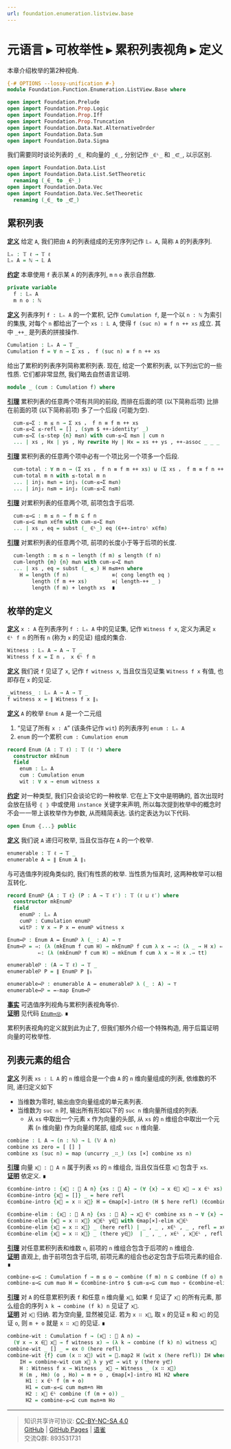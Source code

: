 ```yaml
---
url: foundation.enumeration.listview.base
---
```


# 元语言 ▸ 可枚举性 ▸ 累积列表视角 ▸ 定义

本章介绍枚举的第2种视角.

```agda
{-# OPTIONS --lossy-unification #-}
module Foundation.Function.Enumeration.ListView.Base where

open import Foundation.Prelude
open import Foundation.Prop.Logic
open import Foundation.Prop.Iff
open import Foundation.Prop.Truncation
open import Foundation.Data.Nat.AlternativeOrder
open import Foundation.Data.Sum
open import Foundation.Data.Sigma
```

我们需要同时谈论列表的 `_∈_` 和向量的 `_∈_`, 分别记作 `_∈ᴸ_` 和 `_∈⃗_`, 以示区别.

```agda
open import Foundation.Data.List
open import Foundation.Data.List.SetTheoretic
  renaming (_∈_ to _∈ᴸ_)
open import Foundation.Data.Vec
open import Foundation.Data.Vec.SetTheoretic
  renaming (_∈_ to _∈⃗_)
```

## 累积列表

**<u>定义</u>** 给定 `A`, 我们把由 `A` 的列表组成的无穷序列记作 `𝕃ₙ A`, 简称 `A` 的列表序列.

```agda
𝕃ₙ : 𝕋 ℓ → 𝕋 ℓ
𝕃ₙ A = ℕ → 𝕃 A
```

**<u>约定</u>** 本章使用 `f` 表示某 `A` 的列表序列, `m` `n` `o` 表示自然数.

```agda
private variable
  f : 𝕃ₙ A
  m n o : ℕ
```

**<u>定义</u>** 列表序列 `f : 𝕃ₙ A` 的一个累积, 记作 `Cumulation f`, 是一个以 `n : ℕ` 为索引的集族, 对每个 `n` 都给出了一个 `xs : 𝕃 A`, 使得 `f (suc n) ≡ f n ++ xs` 成立. 其中 `_++_` 是列表的拼接操作.

```agda
Cumulation : 𝕃ₙ A → 𝕋 _
Cumulation f = ∀ n → Σ xs ， f (suc n) ≡ f n ++ xs
```

给出了累积的列表序列简称累积列表. 现在, 给定一个累积列表, 以下列出它的一些性质. 它们都非常显然, 我们略去自然语言证明.

```agda
module _ (cum : Cumulation f) where
```

**<u>引理</u>** 累积列表的任意两个项有共同的前段, 而排在后面的项 (以下简称后项) 比排在前面的项 (以下简称前项) 多了一个后段 (可能为空).

```agda
  cum-≤→Σ : m ≤ n → Σ xs ， f n ≡ f m ++ xs
  cum-≤→Σ ≤-refl = [] , (sym $ ++-identityʳ _)
  cum-≤→Σ (≤-step {n} m≤n) with cum-≤→Σ m≤n | cum n
  ... | xs , Hx | ys , Hy rewrite Hy | Hx = xs ++ ys , ++-assoc _ _ _
```

**<u>引理</u>** 累积列表的任意两个项中必有一个项比另一个项多一个后段.

```agda
  cum-total : ∀ m n → (Σ xs ， f n ≡ f m ++ xs) ⊎ (Σ xs ， f m ≡ f n ++ xs) 
  cum-total m n with ≤-total m n
  ... | inj₁ m≤n = inj₁ (cum-≤→Σ m≤n)
  ... | inj₂ n≤m = inj₂ (cum-≤→Σ n≤m)
```

**<u>引理</u>** 对累积列表的任意两个项, 前项包含于后项.

```agda
  cum-≤→⊆ : m ≤ n → f m ⊆ f n
  cum-≤→⊆ m≤n x∈fm with cum-≤→Σ m≤n
  ... | xs , eq = subst (_ ∈ᴸ_) eq (∈++-introˡ x∈fm)
```

**<u>引理</u>** 对累积列表的任意两个项, 前项的长度小于等于后项的长度.

```agda
  cum-length : m ≤ n → length (f m) ≤ length (f n)
  cum-length {m} {n} m≤n with cum-≤→Σ m≤n
  ... | xs , eq = subst (_ ≤_) H m≤m+n where
    H = length (f n)              ≡⟨ cong length eq ⟩
        length (f m ++ xs)        ≡⟨ length-++ _ ⟩
        length (f m) + length xs  ∎
```

## 枚举的定义

**<u>定义</u>** `x : A` 在列表序列 `f : 𝕃ₙ A` 中的见证集, 记作 `Witness f x`, 定义为满足 `x ∈ᴸ f n` 的所有 `n` (称为 `x` 的见证) 组成的集合.

```agda
Witness : 𝕃ₙ A → A → 𝕋 _
Witness f x = Σ n ， x ∈ᴸ f n
```

**<u>定义</u>** 我们说 `f` 见证了 `x`, 记作 `f witness x`, 当且仅当见证集 `Witness f x` 有值, 也即存在 `x` 的见证.

```agda
_witness_ : 𝕃ₙ A → A → 𝕋 _
f witness x = ∥ Witness f x ∥₁
```

**<u>定义</u>** `A` 的枚举 `Enum A` 是一个二元组

1. “见证了所有 `x : A`” (该条件记作 `wit`) 的列表序列 `enum : 𝕃ₙ A`
2. `enum` 的一个累积 `cum : Cumulation enum`

```agda
record Enum (A : 𝕋 ℓ) : 𝕋 (ℓ ⁺) where
  constructor mkEnum
  field
    enum : 𝕃ₙ A
    cum : Cumulation enum
    wit : ∀ x → enum witness x
```

**<u>约定</u>** 对一种类型, 我们只会谈论它的一种枚举. 它在上下文中是明确的, 首次出现时会放在括号 `⦃ ⦄` 中或使用 `instance` 关键字来声明, 所以每次提到枚举中的概念时不会一一带上该枚举作为参数, 从而精简表达. 该约定表达为以下代码.

```agda
open Enum ⦃...⦄ public
```

**<u>定义</u>** 我们说 `A` 递归可枚举, 当且仅当存在 `A` 的一个枚举.

```agda
enumerable : 𝕋 ℓ → 𝕋 _
enumerable A = ∥ Enum A ∥₁
```

与可选值序列视角类似的, 我们有性质的枚举. 当性质为恒真时, 这两种枚举可以相互转化.

```agda
record Enumℙ {A : 𝕋 ℓ} (P : A → 𝕋 ℓ′) : 𝕋 (ℓ ⊔ ℓ′) where
  constructor mkEnumℙ
  field
    enumℙ : 𝕃ₙ A
    cumℙ : Cumulation enumℙ
    witℙ : ∀ x → P x ↔ enumℙ witness x

Enum↔ℙ : Enum A ↔ Enumℙ λ (_ : A) → ⊤
Enum↔ℙ = ⇒: (λ (mkEnum f cum H) → mkEnumℙ f cum λ x → ⇒: (λ _ → H x) ⇐: (λ _ → tt))
          ⇐: (λ (mkEnumℙ f cum H) → mkEnum f cum λ x → H x .⇒ tt)

enumerableℙ : (A → 𝕋 ℓ) → 𝕋 _
enumerableℙ P = ∥ Enumℙ P ∥₁

enumerable↔ℙ : enumerable A ↔ enumerableℙ λ (_ : A) → ⊤
enumerable↔ℙ = ↔-map Enum↔ℙ
```

**<u>事实</U>** 可选值序列视角与累积列表视角等价.  
**<u>证明</U>** 见代码 [`Enum↔Ⓜ`](https://github.com/choukh/MetaLogic/blob/main/src/Foundation/Function/Enumeration/ListView/Properties.agda#L145). ∎

累积列表视角的定义就到此为止了, 但我们额外介绍一个特殊构造, 用于后篇证明向量的可枚举性.

## 列表元素的组合

**<u>定义</u>** 列表 `xs : 𝕃 A` 的 `n` 维组合是一个由 `A` 的 `n` 维向量组成的列表, 依维数的不同, 递归定义如下

- 当维数为零时, 输出由空向量组成的单元素列表.
- 当维数为 `suc n` 时, 输出所有形如以下的 `suc n` 维向量所组成的列表.
  - 从 `xs` 中取出一个元素 `x` 作为向量的头部, 从 `xs` 的 `n` 维组合中取出一个元素 (`n` 维向量) 作为向量的尾部, 组成 `suc n` 维向量.

```agda
combine : 𝕃 A → (n : ℕ) → 𝕃 (𝕍 A n)
combine xs zero = [ [] ]
combine xs (suc n) = map (uncurry _∷_) (xs [×] combine xs n)
```

**<u>引理</u>** 向量 `x⃗ : 𝕍 A n` 属于列表 `xs` 的 `n` 维组合, 当且仅当任意 `x⃗` 包含于 `xs`.  
**<u>证明</u>** 依定义. ∎

```agda
∈combine-intro : {x⃗ : 𝕍 A n} {xs : 𝕃 A} → (∀ {x} → x ∈⃗ x⃗ → x ∈ᴸ xs) → x⃗ ∈ᴸ combine xs n
∈combine-intro {x⃗ = []} _ = here refl
∈combine-intro {x⃗ = x ∷ x⃗} H = ∈map[×]-intro (H $ here refl) (∈combine-intro $ H ∘ there)

∈combine-elim : {x⃗ : 𝕍 A n} {xs : 𝕃 A} → x⃗ ∈ᴸ combine xs n → ∀ {x} → x ∈⃗ x⃗ → x ∈ᴸ xs
∈combine-elim {x⃗ = x ∷ x⃗} x⃗∈ᴸ y∈⃗ with ∈map[×]-elim x⃗∈ᴸ
∈combine-elim {x⃗ = x ∷ x⃗} _ (here refl) | _ , _ , x∈ᴸ , _ , refl = x∈ᴸ
∈combine-elim {x⃗ = x ∷ x⃗} _ (there y∈⃗)  | _ , _ , x∈ᴸ , x⃗∈ᴸ , refl = ∈combine-elim x⃗∈ᴸ y∈⃗
```

**<u>引理</u>** 对任意累积列表和维数 `n`, 前项的 `n` 维组合包含于后项的 `n` 维组合.  
**<u>证明</u>** 直观上, 由于前项包含于后项, 前项元素的组合也必定包含于后项元素的组合. ∎

```agda
combine-≤→⊆ : Cumulation f → m ≤ o → combine (f m) n ⊆ combine (f o) n
combine-≤→⊆ cum m≤o H = ∈combine-intro $ cum-≤→⊆ cum m≤o ∘ ∈combine-elim H
```

**<u>引理</u>** 对 `A` 的任意累积列表 `f` 和任意 `n` 维向量 `x⃗`, 如果 `f` 见证了 `x⃗` 的所有元素, 那么组合的序列 `λ k → combine (f k) n` 见证了 `x⃗`.  
**<u>证明</u>** 对 `x⃗` 归纳. 若为空向量, 显然被见证. 若为 `x ∷ x⃗`, 取 `x` 的见证 `m` 和 `x⃗` 的见证 `o`, 则 `m + o` 就是 `x ∷ x⃗` 的见证. ∎

```agda
combine-wit : Cumulation f → (x⃗ : 𝕍 A n) →
  (∀ x → x ∈⃗ x⃗ → f witness x) → (λ k → combine (f k) n) witness x⃗
combine-wit _ [] _ = ex 0 (here refl)
combine-wit {f} cum (x ∷ x⃗) wit = 𝟙.map2 H (wit x (here refl)) IH where
    IH = combine-wit cum x⃗ λ y y∈⃗ → wit y (there y∈⃗)
    H : Witness f x → Witness _ x⃗ → Witness _ (x ∷ x⃗)
    H (m , Hm) (o , Ho) = m + o , ∈map[×]-intro H1 H2 where
      H1 : x ∈ᴸ f (m + o)
      H1 = cum-≤→⊆ cum m≤m+n Hm
      H2 : x⃗ ∈ᴸ combine (f (m + o)) _
      H2 = combine-≤→⊆ cum m≤n+m Ho
```

---
> 知识共享许可协议: [CC-BY-NC-SA 4.0](https://creativecommons.org/licenses/by-nc-sa/4.0/deed.zh)  
> [GitHub](https://github.com/choukh/MetaLogic/blob/main/src/Foundation/Function/Enumeration/ListView/Base.lagda.md) | [GitHub Pages](https://choukh.github.io/MetaLogic/Foundation.Function.Enumeration.ListView.Base.html) | [语雀](https://www.yuque.com/ocau/metalogic/foundation.enumeration.listview.base)  
> 交流Q群: 893531731
